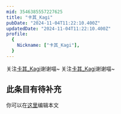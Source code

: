 ```yaml
---
mid: 3546385557227625
title: "卡其_Kagi"
pubDate: "2024-11-04T11:22:10.400Z"
updatedDate: "2024-11-04T11:22:10.400Z"
profile:
  {
    Nickname: ["卡其_Kagi"],
  }
---
```


关注[卡其_Kagi](https://space.bilibili.com/3546385557227625)谢谢喵~ 关注[卡其_Kagi](https://space.bilibili.com/3546385557227625)谢谢喵~

## 此条目有待补充
你可以在[这里](https://github.com/Yuhanawa/VTuber.ICU-Content/edit/master/v/卡其_Kagi/index.md)编辑本文
